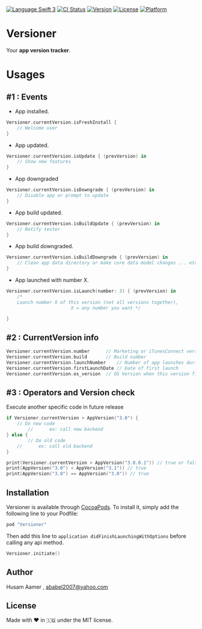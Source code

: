 <a href="https://swift.org" target="_blank"><img src="https://img.shields.io/badge/Language-Swift%203-orange.svg" alt="Language Swift 3"></a>
[![CI Status](http://img.shields.io/travis/ababel2007@yahoo.com/Versioner.svg?style=flat)](https://travis-ci.org/ababel2007@yahoo.com/Versioner)
[![Version](https://img.shields.io/cocoapods/v/Versioner.svg?style=flat)](http://cocoapods.org/pods/Versioner)
[![License](https://img.shields.io/cocoapods/l/Versioner.svg?style=flat)](http://cocoapods.org/pods/Versioner)
[![Platform](https://img.shields.io/cocoapods/p/Versioner.svg?style=flat)](http://cocoapods.org/pods/Versioner)


# Versioner

Your **app version tracker**.

# Usages 
## #1 : Events

* App installed.
```swift
Versioner.currentVersion.isFreshInstall {
	// Welcome user
}
```

* App updated.
```swift
Versioner.currentVersion.isUpdate { (prevVersion) in 
	// Show new features
}
```

* App downgraded
```swift
Versioner.currentVersion.isDowngrade { (prevVersion) in 
	// Disable app or prompt to update
}
```
* App build updated.
```swift
Versioner.currentVersion.isBuildUpdate { (prevVersion) in 
	// Notify tester
}
```
* App build downgraded.
```swift
Versioner.currentVersion.isBuildDowngrade { (prevVersion) in 
	// Clean app data directory or make core data model changes ... etc
}
```
* App launched with number X.
```swift
Versioner.currentVersion.isLaunch(number: 3) { (prevVersion) in 
	/* 
	Launch number X of this version (not all versions together),
                        X = any number you want */

}
```

## #2 : CurrentVersion info
```swift
Versioner.currentVersion.number 	 // Marketing or iTunesConnect version
Versioner.currentVersion.build 		 // Build number
Versioner.currentVersion.launchNumber	 // Number of app launches during this version
Versioner.currentVersion.firstLaunchDate // Date of first launch
Versioner.currentVersion.os_version	 // OS Version when this version first installed
```
## #3 : Operators and Version check 
 
 Execute another specific code in future release
```swift
if Versioner.currentVersion > AppVersion("3.0") {
	// Do new code
        //      ex: call new backend
} else {
        // Do old code
	//      ex: call old backend
}
```
```swift
print(Versioner.currentVersion > AppVersion("3.0.0.1")) // true or false
print(AppVersion("3.0") < AppVersion("3.1")) // true
print(AppVersion("3.0") == AppVersion("3.0")) // true
```

## Installation

Versioner is available through [CocoaPods](http://cocoapods.org). To install
it, simply add the following line to your Podfile:

```ruby
pod "Versioner"
```

Then add this line to `application didFinishLaunchingWithOptions` before calling any api method.
```swift
Versioner.initiate()
```

## Author

Husam Aamer , ababel2007@yahoo.com

## License

Made with ❤️ in 🇮🇶 under the MIT license.
